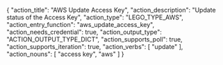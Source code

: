 {
    "action_title": "AWS Update Access Key",
    "action_description": "Update status of the Access Key",
    "action_type": "LEGO_TYPE_AWS",
    "action_entry_function": "aws_update_access_key",
    "action_needs_credential": true,
    "action_output_type": "ACTION_OUTPUT_TYPE_DICT",
    "action_supports_poll": true,
    "action_supports_iteration": true,
    "action_verbs": [
    "update"
    ],
    "action_nouns": [
    "access key",
    "aws"
    ]
  }

